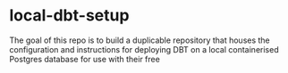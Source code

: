 # local-dbt-setup
The goal of this repo is to build a duplicable repository that houses the configuration and instructions for deploying DBT on a local containerised Postgres database for use with their free 
